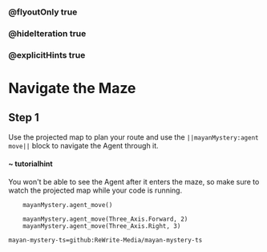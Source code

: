 ### @flyoutOnly true
### @hideIteration true
### @explicitHints true

# Navigate the Maze

## Step 1
Use the projected map to plan your route and use the ``||mayanMystery:agent move||`` block to navigate the Agent through it.

#### ~ tutorialhint
You won't be able to see the Agent after it enters the maze, so make sure to watch the projected map while your code is running.


```ghost
    mayanMystery.agent_move()
```
```template
    mayanMystery.agent_move(Three_Axis.Forward, 2)
    mayanMystery.agent_move(Three_Axis.Right, 3)
```

```package
mayan-mystery-ts=github:ReWrite-Media/mayan-mystery-ts
```